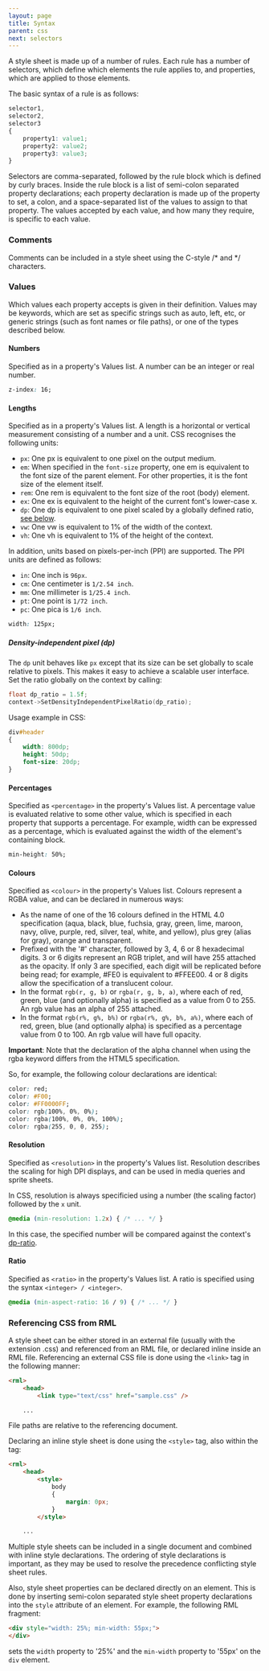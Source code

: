 ```yaml
---
layout: page
title: Syntax
parent: css
next: selectors
---
```


A style sheet is made up of a number of rules. Each rule has a number of selectors, which define which elements the rule applies to, and properties, which are applied to those elements.

The basic syntax of a rule is as follows:

```css
selector1,
selector2,
selector3
{
	property1: value1;
	property2: value2;
	property3: value3;
}
```

Selectors are comma-separated, followed by the rule block which is defined by curly braces. Inside the rule block is a list of semi-colon separated property declarations; each property declaration is made up of the property to set, a colon, and a space-separated list of the values to assign to that property. The values accepted by each value, and how many they require, is specific to each value.

### Comments

Comments can be included in a style sheet using the C-style /* and */ characters.

### Values

Which values each property accepts is given in their definition. Values may be keywords, which are set as specific strings such as auto, left, etc, or generic strings (such as font names or file paths), or one of the types described below.

#### Numbers

Specified as <number/> in a property's Values list. A number can be an integer or real number.

```css
z-index: 16;
```

#### Lengths

Specified as <length/> in a property's Values list. A length is a horizontal or vertical measurement consisting of a number and a unit. CSS recognises the following units:

- `px`: One px is equivalent to one pixel on the output medium.
- `em`: When specified in the `font-size` property, one em is equivalent to the font size of the parent element. For other properties, it is the font size of the element itself.
- `rem`: One rem is equivalent to the font size of the root (body) element.
- `ex`: One ex is equivalent to the height of the current font's lower-case x.
- `dp`: One dp is equivalent to one pixel scaled by a globally defined ratio, [see below](#dp-unit).
- `vw`: One vw is equivalent to 1% of the width of the context.
- `vh`: One vh is equivalent to 1% of the height of the context.

In addition, units based on pixels-per-inch (PPI) are supported. The PPI units are defined as follows:

- `in`: One inch is `96px`.
- `cm`: One centimeter is `1/2.54 inch`.
- `mm`: One millimeter is `1/25.4 inch`.
- `pt`: One point is `1/72 inch`.
- `pc`: One pica is `1/6 inch`.

```css
width: 125px;
```

##### Density-independent pixel (dp)


The `dp` unit behaves like `px` except that its size can be set globally to scale relative to pixels. This makes it easy to achieve a scalable user interface. Set the ratio globally on the context by calling:

```c++
float dp_ratio = 1.5f;
context->SetDensityIndependentPixelRatio(dp_ratio);
```

Usage example in CSS:
```css
div#header 
{
	width: 800dp;
	height: 50dp;
	font-size: 20dp;
}
```

#### Percentages

Specified as `<percentage>` in the property's Values list. A percentage value is evaluated relative to some other value, which is specified in each property that supports a percentage. For example, width can be expressed as a percentage, which is evaluated against the width of the element's containing block.

```css
min-height: 50%;
```

#### Colours

Specified as `<colour>` in the property's Values list. Colours represent a RGBA value, and can be declared in numerous ways:

* As the name of one of the 16 colours defined in the HTML 4.0 specification (aqua, black, blue, fuchsia, gray, green, lime, maroon, navy, olive, purple, red, silver, teal, white, and yellow), plus grey (alias for gray), orange and transparent.
* Prefixed with the '#' character, followed by 3, 4, 6 or 8 hexadecimal digits. 3 or 6 digits represent an RGB triplet, and will have 255 attached as the opacity. If only 3 are specified, each digit will be replicated before being read; for example, #FE0 is equivalent to #FFEE00. 4 or 8 digits allow the specification of a translucent colour.
* In the format `rgb(r, g, b)` or `rgba(r, g, b, a)`, where each of red, green, blue (and optionally alpha) is specified as a value from 0 to 255. An rgb value has an alpha of 255 attached.
* In the format `rgb(r%, g%, b%)` or `rgba(r%, g%, b%, a%)`, where each of red, green, blue (and optionally alpha) is specified as a percentage value from 0 to 100. An rgb value will have full opacity. 

**Important**: Note that the declaration of the alpha channel when using the rgba keyword differs from the HTML5 specification.

So, for example, the following colour declarations are identical:

```css
color: red;
color: #F00;
color: #FF0000FF;
color: rgb(100%, 0%, 0%);
color: rgba(100%, 0%, 0%, 100%);
color: rgba(255, 0, 0, 255);
```

#### Resolution

Specified as `<resolution>` in the property's Values list. Resolution describes the scaling for high DPI displays, and can be used in media queries and sprite sheets.

In CSS, resolution is always specificied using a number (the scaling factor) followed by the `x` unit.

```css
@media (min-resolution: 1.2x) { /* ... */ }
```

In this case, the specified number will be compared against the context's [dp-ratio](#dp-unit).

#### Ratio

Specified as `<ratio>` in the property's Values list. A ratio is specified using the syntax `<integer> / <integer>`.

```css
@media (min-aspect-ratio: 16 / 9) { /* ... */ }
```

### Referencing CSS from RML

A style sheet can be either stored in an external file (usually with the extension .css) and referenced from an RML file, or declared inline inside an RML file. Referencing an external CSS file is done using the `<link>` tag in the following manner:

```html
<rml>
	<head>
		<link type="text/css" href="sample.css" />

	...
```

File paths are relative to the referencing document.

Declaring an inline style sheet is done using the `<style>` tag, also within the <head/> tag:

```html
<rml>
	<head>
		<style>
			body
			{
				margin: 0px;
			}
		</style>

	...
```

Multiple style sheets can be included in a single document and combined with inline style declarations. The ordering of style declarations is important, as they may be used to resolve the precedence conflicting style sheet rules.

Also, style sheet properties can be declared directly on an element. This is done by inserting semi-colon separated style sheet property declarations into the `style` attribute of an element. For example, the following RML fragment:

```html
<div style="width: 25%; min-width: 55px;">
</div>
```

sets the `width` property to '25%' and the `min-width` property to '55px' on the `div` element. 